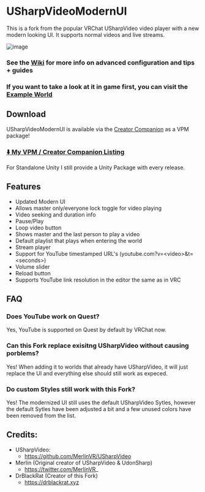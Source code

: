 # USharpVideoModernUI
This is a fork from the popular VRChat USharpVideo video player with a new modern looking UI. It supports normal videos and live streams.

![image](https://github.com/DrBlackRat/USharpVideoModernUI/assets/46327609/8e0d9b69-fec2-441e-9fe4-c43ef9958826)


### See the [Wiki](https://github.com/MerlinVR/USharpVideo/wiki) for more info on advanced configuration and tips + guides
### If you want to take a look at it in game first, you can visit the [Example World](https://vrchat.com/home/world/wrld_218396b0-f3c5-4f60-965c-0a27fa8d0a38)

## Download
USharpVideoModernUI  is available via the [Creator Companion](https://vcc.docs.vrchat.com/) as a VPM package!
###  [⬇️ My VPM / Creator Companion Listing](https://vpm.drblackrat.xyz)

For Standalone Unity I still provide a Unity Package with every release.

## Features
- Updated Modern UI
- Allows master only/everyone lock toggle for video playing
- Video seeking and duration info
- Pause/Play
- Loop video button
- Shows master and the last person to play a video
- Default playlist that plays when entering the world
- Stream player
- Support for YouTube timestamped URL's (youtube.com?v=\<video\>&t=\<seconds\>)
- Volume slider
- Reload button
- Supports YouTube link resolution in the editor the same as in VRC

## FAQ
### Does YouTube work on Quest?
Yes, YouTube is supported on Quest by default by VRChat now.

### Can this Fork replace exisitng USharpVideo without causing porblems?
Yes! When adding it to worlds that already have USharpVideo, it will just replace the UI and everything else should still work as expeced.

### Do custom Styles still work with this Fork?
Yes! The modernized UI still uses the default USharpVideo Sytles, however the default Sytles have been adjusted a bit and a few unused colors have been removed from the list.

## Credits:
- USharpVideo:
  - https://github.com/MerlinVR/USharpVideo
- Merlin (Original creator of USharpVideo & UdonSharp)
  - https://twitter.com/MerlinVR_
- DrBlackRat (Creator of this Fork)
  - https://drblackrat.xyz
